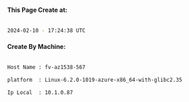 
   
#### This Page Create at:

```bash

2024-02-10 - 17:24:38 UTC

```

#### Create By Machine:

```bash

Host Name : fv-az1538-567

platform  : Linux-6.2.0-1019-azure-x86_64-with-glibc2.35

Ip Local  : 10.1.0.87

```

